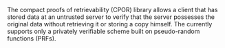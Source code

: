 The compact proofs of retrievability (CPOR) library allows a client that has stored data at an untrusted server to verify that the server possesses the original data without retrieving it or storing a copy himself.  The currently supports only a privately verifiable scheme built on pseudo-random functions (PRFs).